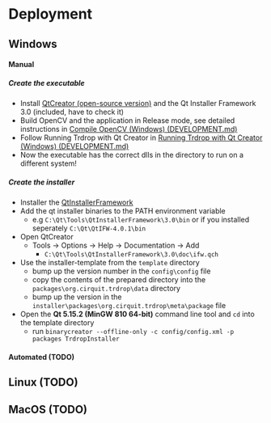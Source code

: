 # Deployment

## Windows

#### Manual

##### Create the executable

* Install [QtCreator (open-source version)](https://www.qt.io/download) and the Qt Installer Framework 3.0 (included, have to check it)
* Build OpenCV and the application in Release mode, see detailed instructions in [Compile OpenCV (Windows) (DEVELOPMENT.md)](DEVELOPMENT.md#compile-opencv-windows)
* Follow Running Trdrop with Qt Creator in [Running Trdrop with Qt Creator (Windows) (DEVELOPMENT.md)](DEVELOPMENT.md#running-trdrop-with-qt-creator-windows)
* Now the executable has the correct dlls in the directory to run on a different system!

##### Create the installer

* Installer the [QtInstallerFramework](https://download.qt.io/official_releases/qt-installer-framework)
* Add the qt installer binaries to the PATH environment variable	
    - e.g `C:\Qt\Tools\QtInstallerFramework\3.0\bin` or if you installed seperately `C:\Qt\QtIFW-4.0.1\bin`
* Open QtCreator
    - Tools -> Options -> Help -> Documentation -> Add
        + `C:\Qt\Tools\QtInstallerFramework\3.0\doc\ifw.qch`
* Use the installer-template from the `template` directory
    - bump up the version number in the `config\config` file
    - copy the contents of the prepared directory into the `packages\org.cirquit.trdrop\data` directory
    - bump up the version in the `installer\packages\org.cirquit.trdrop\meta\package` file
* Open the **Qt 5.15.2 (MinGW 810 64-bit)** command line tool and `cd` into the template directory
    - run `binarycreator --offline-only -c config/config.xml -p packages TrdropInstaller`

#### Automated (TODO)

## Linux (TODO)

## MacOS (TODO)
